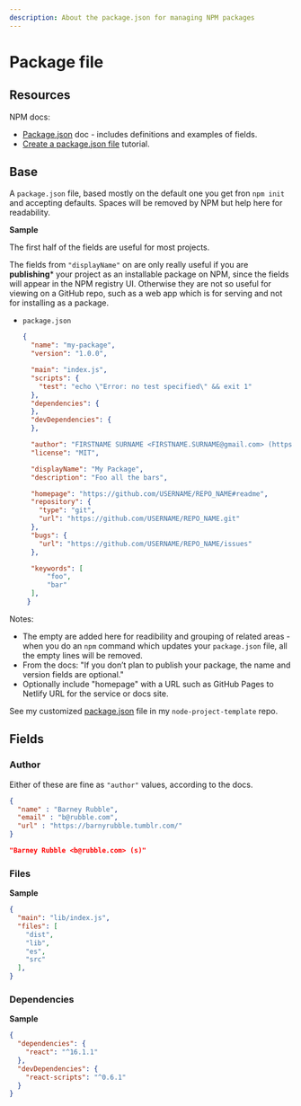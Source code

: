 ```yaml
---
description: About the package.json for managing NPM packages
---
```

# Package file


## Resources

NPM docs:

- [Package.json](https://docs.npmjs.com/files/package.json) doc - includes definitions and examples of fields.
- [Create a package.json file](https://docs.npmjs.com/creating-a-package-json-file) tutorial.


## Base

A `package.json` file, based mostly on the default one you get fron `npm init` and accepting defaults. Spaces will be removed by NPM but help here for readability.

**Sample**

The first half of the fields are useful for most projects. 

The fields from `"displayName"` on are only really useful if you are **publishing*** your project as an installable package on NPM, since the fields will appear in the NPM registry UI. Otherwise they are not so useful for viewing on a GitHub repo, such as a web app which is for serving and not for installing as a package.

- `package.json`
    ```json
    {
      "name": "my-package",
      "version": "1.0.0",

      "main": "index.js",
      "scripts": {
        "test": "echo \"Error: no test specified\" && exit 1"
      },
      "dependencies": {
      },
      "devDependencies": {
      },

      "author": "FIRSTNAME SURNAME <FIRSTNAME.SURNAME@gmail.com> (https://github.com/USERNAME)",
      "license": "MIT",

      "displayName": "My Package",
      "description": "Foo all the bars",

      "homepage": "https://github.com/USERNAME/REPO_NAME#readme",
      "repository": {
        "type": "git",
        "url": "https://github.com/USERNAME/REPO_NAME.git"
      },
      "bugs": {
        "url": "https://github.com/USERNAME/REPO_NAME/issues"
      },

      "keywords": [
          "foo",
          "bar"
      ],
     }
    ```

Notes:

- The empty are added here for readibility and grouping of related areas - when you do an `npm` command which updates your `package.json` file, all the empty lines will be removed.
- From the docs: "If you don’t plan to publish your package, the name and version fields are optional."
- Optionally include "homepage" with a URL such as GitHub Pages to Netlify URL for the service or docs site.

See my customized [package.json](https://github.com/MichaelCurrin/node-project-template/blob/master/package.json) file in my `node-project-template` repo.


## Fields

### Author

Either of these are fine as `"author"` values, according to the docs.

```json
{
  "name" : "Barney Rubble",
  "email" : "b@rubble.com",
  "url" : "https://barnyrubble.tumblr.com/"
}
```

```json
"Barney Rubble <b@rubble.com> (s)"
```

### Files

**Sample**

```json
{
  "main": "lib/index.js",
  "files": [
    "dist",
    "lib",
    "es",
    "src"
  ],
}
```

### Dependencies

**Sample**

```json
{
  "dependencies": {
    "react": "^16.1.1"
  },
  "devDependencies": {
    "react-scripts": "^0.6.1"
  }
}
```
